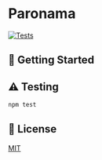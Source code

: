 # Paronama

[![Tests](https://github.com/mateonunez/panorama/actions/workflows/ci.yml/badge.svg?branch=main)](https://github.com/mateonunez/panorama/actions/workflows/ci.yml)

## 🚀 Getting Started

## ⚠️ Testing

```bash
npm test
```

## 📝 License

[MIT](/LICENSE)
